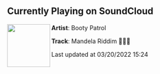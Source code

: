 ## Currently Playing on SoundCloud

[<img align="left" width="100" src="https://i1.sndcdn.com/artworks-MB6sFQ3YR6DsMkU3-8O4LYw-t500x500.jpg">](https://soundcloud.com/labootypatrol/booty-patrol-mandela-riddim)

**Artist**: Booty Patrol 

**Track**: Mandela Riddim 👨🏾‍🦳

Last updated at 03/20/2022 15:24
